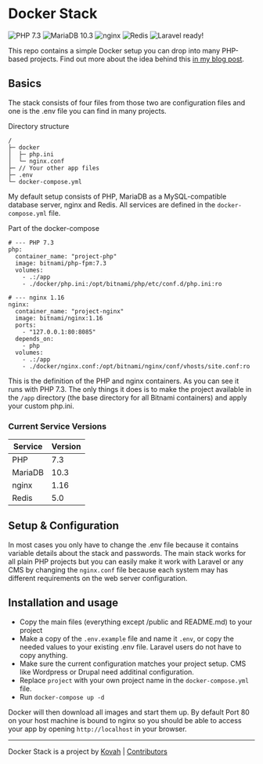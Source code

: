 # Docker Stack

![PHP 7.3](https://img.shields.io/badge/PHP-7.3-8892BF.svg)
![MariaDB 10.3](https://img.shields.io/badge/Database_Server-MariaDB_10.3-c0765a.svg)
![nginx](https://img.shields.io/badge/Webserver-nginx_1.14-009447.svg)
![Redis](https://img.shields.io/badge/Cache_Engine-Redis_5-D92A2A.svg)
![Laravel ready!](https://img.shields.io/badge/Laravel-Ready_✔-e74430.svg)

This repo contains a simple Docker setup you can drop into many PHP-based projects. Find out more about the idea behind this [in my blog post](https://blog.kovah.de/en/5gw1x8-a-drop-in-docker-stack-for-php-app/).


## Basics

The stack consists of four files from those two are configuration files and one is the .env file you can find in many projects.

Directory structure
```
/
├─ docker
│  ├─ php.ini
│  └─ nginx.conf
├─ // Your other app files
├─ .env
└─ docker-compose.yml
```

My default setup consists of PHP, MariaDB as a MySQL-compatible database server, nginx and Redis. All services are defined in the `docker-compose.yml` file.

Part of the docker-compose
```
# --- PHP 7.3
php:
  container_name: "project-php"
  image: bitnami/php-fpm:7.3
  volumes:
    - .:/app
    - ./docker/php.ini:/opt/bitnami/php/etc/conf.d/php.ini:ro

# --- nginx 1.16
nginx:
  container_name: "project-nginx"
  image: bitnami/nginx:1.16
  ports:
    - "127.0.0.1:80:8085"
  depends_on:
    - php
  volumes:
    - .:/app
    - ./docker/nginx.conf:/opt/bitnami/nginx/conf/vhosts/site.conf:ro
```

This is the definition of the PHP and nginx containers. As you can see it runs with PHP 7.3. The only things it does is to make the project available in the `/app` directory (the base directory for all Bitnami containers) and apply your custom php.ini.

### Current Service Versions

| Service  | Version  |
| -------- | -------- |
| PHP      | 7.3      |
| MariaDB  | 10.3     |
| nginx    | 1.16     |
| Redis    | 5.0      |


## Setup & Configuration

In most cases you only have to change the .env file because it contains variable details about the stack and passwords. The main stack works for all plain PHP projects but you can easily make it work with Laravel or any CMS by changing the `nginx.conf` file because each system may has different requirements on the web server configuration.


## Installation and usage

* Copy the main files (everything except /public and README.md) to your project
* Make a copy of the `.env.example` file and name it `.env`, or copy the needed values to your existing .env file. Laravel users do not have to copy anything.
* Make sure the current configuration matches your project setup. CMS like Wordpress or Drupal need additinal configuration.
* Replace `project` with your own project name in the `docker-compose.yml` file.
* Run `docker-compose up -d`

Docker will then download all images and start them up. By default Port 80 on your host machine is bound to nginx so you should be able to access your app by opening `http://localhost` in your browser.


---

Docker Stack is a project by [Kovah](https://kovah.de) | [Contributors](https://github.com/Kovah/Docker-Stack/graphs/contributors)
